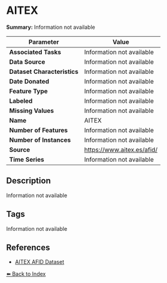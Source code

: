 # AITEX

**Summary:** Information not available

| Parameter | Value |
| --- | --- |
| **Associated Tasks** | Information not available |
| **Data Source** | Information not available |
| **Dataset Characteristics** | Information not available |
| **Date Donated** | Information not available |
| **Feature Type** | Information not available |
| **Labeled** | Information not available |
| **Missing Values** | Information not available |
| **Name** | AITEX |
| **Number of Features** | Information not available |
| **Number of Instances** | Information not available |
| **Source** | https://www.aitex.es/afid/ |
| **Time Series** | Information not available |

## Description

Information not available

## Tags

Information not available

## References

- [AITEX AFID Dataset](https://www.aitex.es/afid/)

[⬅️ Back to Index](../README.md)
